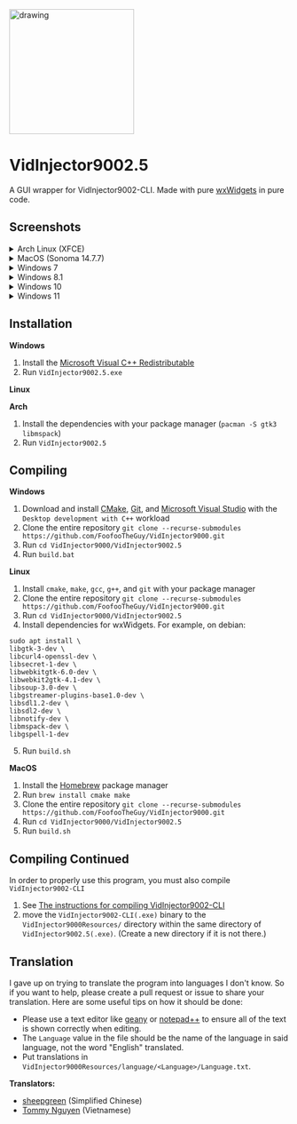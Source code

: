 <img src="https://github.com/user-attachments/assets/e3abe8b2-2b8e-47c4-a434-f9c8330f135b" alt="drawing" width="225"/>

# VidInjector9002.5
A GUI wrapper for VidInjector9002-CLI. Made with pure [wxWidgets](https://github.com/wxWidgets/wxWidgets) in pure code.

## Screenshots
<details>
<summary>Arch Linux (XFCE)</summary>

### System (Light Mode)
<img width="1272" height="700" alt="system light" src="https://github.com/user-attachments/assets/4d112232-5efb-4bec-8571-b809cdb1bd24" />

### System (Dark Mode)
<img width="1282" height="718" alt="system dark" src="https://github.com/user-attachments/assets/ea9189b0-9895-43dd-943c-793bc169cf82" />

### Light Mode
<img width="1272" height="700" alt="light" src="https://github.com/user-attachments/assets/72e83f40-e0fa-45f7-8a69-76100ce9bd5d" />

### Dark Mode
<img width="1272" height="700" alt="dark" src="https://github.com/user-attachments/assets/05b6bf26-39f2-4d69-80ed-e33bec9c33a6" />

</details>

<details>
<summary>MacOS (Sonoma 14.7.7)</summary>

### System (Light Mode)
<img width="1262" height="812" alt="system light" src="https://github.com/user-attachments/assets/b7dd74e0-b0ec-4894-976f-9d57e24fca4b" />

### System (Dark Mode)
<img width="1262" height="812" alt="system dark" src="https://github.com/user-attachments/assets/df7fc5bc-43e1-404d-826c-7b6285ab1638" />

### Light Mode
<img width="1262" height="812" alt="light" src="https://github.com/user-attachments/assets/d2356f79-a5a1-4e7f-8b38-6e355a020af5" />

### Dark Mode
<img width="1262" height="812" alt="dark" src="https://github.com/user-attachments/assets/91469d26-a02f-458a-8cc2-b8962b7cf5b7" />

</details>

<details>
<summary>Windows 7</summary>

### System
<img width="1150" height="700" alt="system" src="https://github.com/user-attachments/assets/1488a798-ecf4-496f-a668-1765c55ce2ee" />

### Light Mode
<img width="1150" height="700" alt="light" src="https://github.com/user-attachments/assets/dff31912-44f1-49f2-8beb-198577955e84" />

### Dark Mode
<img width="1150" height="700" alt="dark" src="https://github.com/user-attachments/assets/99ff21f8-a337-442a-b68c-2293e88e048f" />

</details>

<details>
<summary>Windows 8.1</summary>

### System
<img width="1150" height="700" alt="system" src="https://github.com/user-attachments/assets/0138247a-cd9e-416d-8ed1-37fd086702ad" />

### Light Mode
<img width="1150" height="700" alt="light" src="https://github.com/user-attachments/assets/f5271a7d-87d8-462a-b077-f4b32ba3e52b" />

### Dark Mode
<img width="1150" height="700" alt="dark" src="https://github.com/user-attachments/assets/9ebe78ee-0e24-470b-b5a5-59ecdf831f81" />

</details>

<details>
<summary>Windows 10</summary>

### System
<img width="1136" height="693" alt="system" src="https://github.com/user-attachments/assets/c06aa33e-572c-4dca-ab59-7b2e5d7f8cd2" />

### Light Mode
<img width="1136" height="693" alt="light" src="https://github.com/user-attachments/assets/4e5f54aa-906a-4757-a2fd-b7ac571e3568" />

### Dark Mode
<img width="1136" height="693" alt="dark" src="https://github.com/user-attachments/assets/af2991f1-fbec-4dc3-88ee-41ff8a7a3ade" />

</details>

<details>
<summary>Windows 11</summary>

### System
<img width="1136" height="693" alt="system" src="https://github.com/user-attachments/assets/bc360782-dcd9-4e1e-8047-4b41614f5db1" />

### Light Mode
<img width="1136" height="693" alt="light" src="https://github.com/user-attachments/assets/f46a4005-d605-4153-81af-5a5ebc00f289" />

### Dark Mode
<img width="1136" height="693" alt="dark" src="https://github.com/user-attachments/assets/5b2bc2a4-696c-49ec-8f25-2edccc4dc035" />

</details>

## Installation
**Windows**
1. Install the [Microsoft Visual C++ Redistributable](https://learn.microsoft.com/en-us/cpp/windows/latest-supported-vc-redist)
2. Run `VidInjector9002.5.exe`

**Linux**

**Arch**
1. Install the dependencies with your package manager (`pacman -S gtk3 libmspack`)
2. Run `VidInjector9002.5`

## Compiling
**Windows**
1. Download and install [CMake](https://cmake.org/), [Git](https://git-scm.com/downloads/win), and [Microsoft Visual Studio](https://visualstudio.microsoft.com/) with the `Desktop development with C++` workload
2. Clone the entire repository `git clone --recurse-submodules https://github.com/FoofooTheGuy/VidInjector9000.git`
3. Run `cd VidInjector9000/VidInjector9002.5`
4. Run `build.bat`

**Linux**
1. Install `cmake`, `make`, `gcc`, `g++`, and `git` with your package manager
2. Clone the entire repository `git clone --recurse-submodules https://github.com/FoofooTheGuy/VidInjector9000.git`
3. Run `cd VidInjector9000/VidInjector9002.5`
4. Install dependencies for wxWidgets. For example, on debian:
```
sudo apt install \
libgtk-3-dev \
libcurl4-openssl-dev \
libsecret-1-dev \
libwebkitgtk-6.0-dev \
libwebkit2gtk-4.1-dev \
libsoup-3.0-dev \
libgstreamer-plugins-base1.0-dev \
libsdl1.2-dev \
libsdl2-dev \
libnotify-dev \
libmspack-dev \
libgspell-1-dev
```
5. Run `build.sh`

**MacOS**
1. Install the [Homebrew](https://brew.sh/) package manager
2. Run `brew install cmake make`
3. Clone the entire repository `git clone --recurse-submodules https://github.com/FoofooTheGuy/VidInjector9000.git`
4. Run `cd VidInjector9000/VidInjector9002.5`
6. Run `build.sh`

## Compiling Continued
In order to properly use this program, you must also compile `VidInjector9002-CLI`
1. See [The instructions for compiling VidInjector9002-CLI](https://github.com/FoofooTheGuy/VidInjector9000/blob/main/VidInjector9002-CLI/README.md#compiling)
2. move the `VidInjector9002-CLI(.exe)` binary to the `VidInjector9000Resources/` directory within the same directory of `VidInjector9002.5(.exe)`. (Create a new directory if it is not there.)

## Translation
I gave up on trying to translate the program into languages I don't know. So if you want to help, please create a pull request or issue to share your translation. Here are some useful tips on how it should be done:

- Please use a text editor like [geany](https://www.geany.org/) or [notepad++](https://notepad-plus-plus.org/) to ensure all of the text is shown correctly when editing.
- The `Language` value in the file should be the name of the language in said language, not the word "English" translated.
- Put translations in `VidInjector9000Resources/language/<Language>/Language.txt`.

**Translators:**
- [sheepgreen](https://github.com/slippersheepig) (Simplified Chinese)
- [Tommy Nguyen](https://github.com/duynho2003) (Vietnamese)
